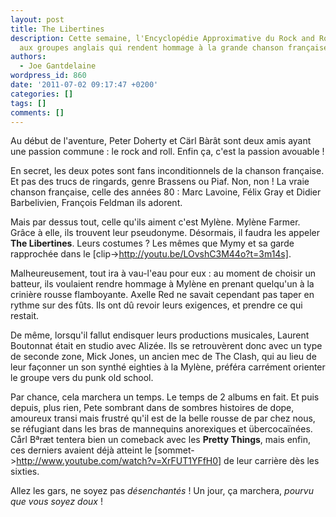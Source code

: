 ```yaml
---
layout: post
title: The Libertines
description: Cette semaine, l'Encyclopédie Approximative du Rock and Roll rend hommage
  aux groupes anglais qui rendent hommage à la grande chanson française.
authors:
  - Joe Gantdelaine
wordpress_id: 860
date: '2011-07-02 09:17:47 +0200'
categories: []
tags: []
comments: []
---
```

Au début de l'aventure, Peter Doherty et Cärl Bàrât sont deux amis ayant une passion commune : le rock and roll. Enfin ça, c'est la passion avouable !

En secret, les deux potes sont fans inconditionnels de la chanson française. Et pas des trucs de ringards, genre Brassens ou Piaf. Non, non ! La vraie chanson française, celle des années 80 : Marc Lavoine, Félix Gray et Didier Barbelivien, François Feldman ils adorent.

Mais par dessus tout, celle qu'ils aiment c'est Mylène. Mylène Farmer. Grâce à elle, ils trouvent leur pseudonyme. Désormais, il faudra les appeler __The Libertines__. Leurs costumes ? Les mêmes que Mymy et sa garde rapprochée dans le [clip->http://youtu.be/LOvshC3M44o?t=3m14s].

Malheureusement, tout ira à vau-l'eau pour eux : au moment de choisir un batteur, ils voulaient rendre hommage à Mylène en prenant quelqu'un à la crinière rousse flamboyante. Axelle Red ne savait cependant pas taper en rythme sur des fûts. Ils ont dû revoir leurs exigences, et prendre ce qui restait. 

De même, lorsqu'il fallut endisquer leurs productions musicales, Laurent Boutonnat était en studio avec Alizée. Ils se retrouvèrent donc avec un type de seconde zone, Mick Jones, un ancien mec de The Clash, qui au lieu de leur façonner un son synthé eighties à la Mylène, préféra carrément orienter le groupe vers du punk old school.

Par chance, cela marchera un temps. Le temps de 2 albums en fait. Et puis depuis, plus rien, Pete sombrant dans de sombres histoires de dope, amoureux transi mais frustré qu'il est de la belle rousse de par chez nous, se réfugiant dans les bras de mannequins anorexiques et übercocaïnées. Cårl Bªræt tentera bien un comeback avec les __Pretty Things__, mais enfin, ces derniers avaient déjà atteint le [sommet->http://www.youtube.com/watch?v=XrFUT1YFfH0] de leur carrière dès les sixties.

Allez les gars, ne soyez pas *désenchantés* ! Un jour, ça marchera, *pourvu que vous soyez doux* !
